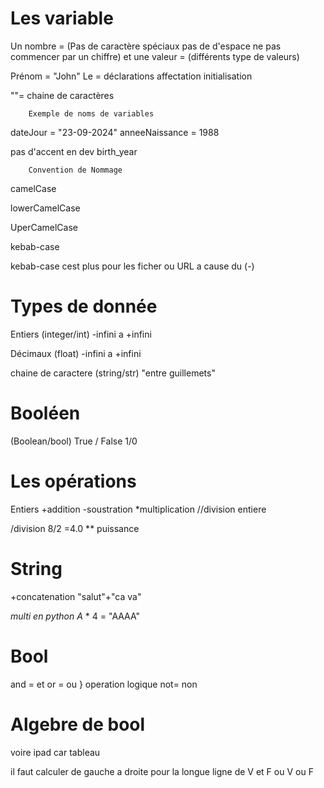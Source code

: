 

# Les variable


Un nombre = (Pas de caractère spéciaux pas de d'espace ne pas commencer par un chiffre)                et une valeur = (différents type de valeurs)


Prénom = "John" 
Le = déclarations affectation initialisation 

""= chaine de caractères  


		Exemple de noms de variables

dateJour = "23-09-2024"
 anneeNaissance = 1988

pas d'accent en dev 
birth_year

		Convention de Nommage 

camelCase

lowerCamelCase

UperCamelCase


kebab-case

kebab-case cest plus pour les ficher ou URL a cause du (-)


# Types de donnée

Entiers (integer/int) -infini a +infini 

Décimaux (float) -infini a +infini 

chaine de caractere (string/str)
"entre guillemets"

# Booléen
(Boolean/bool)
True / False 
1/0


# Les opérations 

Entiers 
+addition
-soustration
*multiplication 
//division entiere

/division 8/2 =4.0
** puissance 


# String

+concatenation 
"salut"+"ca va"

*multi en python 
A* * 4 = "AAAA"


# Bool 

and = et
or = ou     } operation logique 
not= non 


# Algebre de bool


voire ipad car tableau 

il faut calculer de gauche a droite pour la longue ligne de V et F ou V ou F



